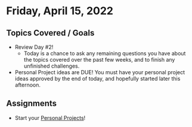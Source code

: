 # Friday, April 15, 2022

## Topics Covered / Goals
- Review Day #2!
  - Today is a chance to ask any remaining questions you have about the topics covered over the past few weeks, and to finish any unfinished challenges.
- Personal Project ideas are DUE! You must have your personal project ideas approved by the end of today, and hopefully started later this afternoon. 

## Assignments
- Start your [Personal Projects](https://github.com/romeoplatoon/assessment-5)!

